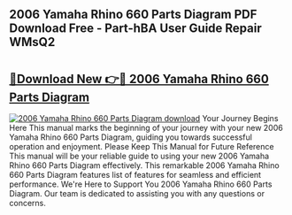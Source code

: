 ## 2006 Yamaha Rhino 660 Parts Diagram PDF Download Free - Part-hBA User Guide Repair WMsQ2

# <h2><a href="http://dft8uv7.blite.top/?on=2006+Yamaha+Rhino+660+Parts+Diagram">🔗Download New 👉🔴 2006 Yamaha Rhino 660 Parts Diagram</a></h2>

[![2006 Yamaha Rhino 660 Parts Diagram download](https://i.imgur.com/lujVjoI.png)](http://dft8uv7.blite.top/?on=2006+Yamaha+Rhino+660+Parts+Diagram)
Your Journey Begins Here This manual marks the beginning of your journey with your new 2006 Yamaha Rhino 660 Parts Diagram, guiding you towards successful operation and enjoyment. Please Keep This Manual for Future Reference This manual will be your reliable guide to using your new 2006 Yamaha Rhino 660 Parts Diagram effectively. This remarkable 2006 Yamaha Rhino 660 Parts Diagram features list of features for seamless and efficient performance. We're Here to Support You 2006 Yamaha Rhino 660 Parts Diagram. Our team is dedicated to assisting you with any questions or concerns.
